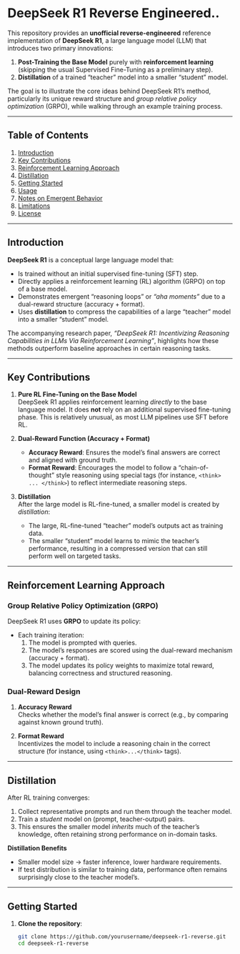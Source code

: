 # DeepSeek R1 Reverse Engineered..

This repository provides an **unofficial reverse-engineered** reference implementation of **DeepSeek R1**, a large language model (LLM) that introduces two primary innovations:

1. **Post-Training the Base Model** purely with **reinforcement learning** (skipping the usual Supervised Fine-Tuning as a preliminary step).  
2. **Distillation** of a trained “teacher” model into a smaller “student” model.

The goal is to illustrate the core ideas behind DeepSeek R1’s method, particularly its unique reward structure and *group relative policy optimization* (GRPO), while walking through an example training process.  

---

## Table of Contents
1. [Introduction](#introduction)
2. [Key Contributions](#key-contributions)
3. [Reinforcement Learning Approach](#reinforcement-learning-approach)
4. [Distillation](#distillation)
5. [Getting Started](#getting-started)
6. [Usage](#usage)
7. [Notes on Emergent Behavior](#notes-on-emergent-behavior)
8. [Limitations](#limitations)
9. [License](#license)

---

## Introduction

**DeepSeek R1** is a conceptual large language model that:
- Is trained without an initial supervised fine-tuning (SFT) step.
- Directly applies a reinforcement learning (RL) algorithm (GRPO) on top of a base model.
- Demonstrates emergent “reasoning loops” or *“aha moments”* due to a dual-reward structure (accuracy + format).
- Uses **distillation** to compress the capabilities of a large “teacher” model into a smaller “student” model.

The accompanying research paper, *“DeepSeek R1: Incentivizing Reasoning Capabilities in LLMs Via Reinforcement Learning”*, highlights how these methods outperform baseline approaches in certain reasoning tasks.

---

## Key Contributions

1. **Pure RL Fine-Tuning on the Base Model**  
   DeepSeek R1 applies reinforcement learning *directly* to the base language model. It does **not** rely on an additional supervised fine-tuning phase. This is relatively unusual, as most LLM pipelines use SFT before RL.

2. **Dual-Reward Function (Accuracy + Format)**  
   - **Accuracy Reward**: Ensures the model’s final answers are correct and aligned with ground truth.  
   - **Format Reward**: Encourages the model to follow a “chain-of-thought” style reasoning using special tags (for instance, `<think> ... </think>`) to reflect intermediate reasoning steps.

3. **Distillation**  
   After the large model is RL-fine-tuned, a smaller model is created by *distillation*:  
   - The large, RL-fine-tuned “teacher” model’s outputs act as training data.  
   - The smaller “student” model learns to mimic the teacher’s performance, resulting in a compressed version that can still perform well on targeted tasks.

---

## Reinforcement Learning Approach

### Group Relative Policy Optimization (GRPO)

DeepSeek R1 uses **GRPO** to update its policy:
- Each training iteration:
  1. The model is prompted with queries.
  2. The model’s responses are scored using the dual-reward mechanism (accuracy + format).
  3. The model updates its policy weights to maximize total reward, balancing correctness and structured reasoning.

### Dual-Reward Design

1. **Accuracy Reward**  
   Checks whether the model’s final answer is correct (e.g., by comparing against known ground truth).

2. **Format Reward**  
   Incentivizes the model to include a reasoning chain in the correct structure (for instance, using `<think>...</think>` tags).

---

## Distillation

After RL training converges:
1. Collect representative prompts and run them through the teacher model.
2. Train a *student* model on (prompt, teacher-output) pairs.
3. This ensures the smaller model *inherits* much of the teacher’s knowledge, often retaining strong performance on in-domain tasks.

**Distillation Benefits**  
- Smaller model size → faster inference, lower hardware requirements.  
- If test distribution is similar to training data, performance often remains surprisingly close to the teacher model’s.

---

## Getting Started

1. **Clone the repository**:
   ```bash
   git clone https://github.com/yourusername/deepseek-r1-reverse.git
   cd deepseek-r1-reverse
